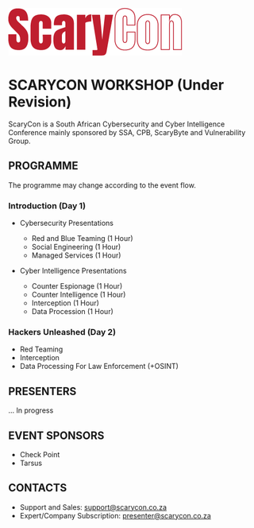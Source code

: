 ![Logo](Assets/scarycon-logo-rep.png)

# SCARYCON WORKSHOP (Under Revision)

ScaryCon is a South African Cybersecurity and Cyber Intelligence Conference mainly sponsored by SSA, CPB, ScaryByte and Vulnerability Group.

## PROGRAMME

The programme may change according to the event flow.

### Introduction (Day 1)

- Cybersecurity Presentations
  - Red and Blue Teaming (1 Hour)
  - Social Engineering (1 Hour)
  - Managed Services (1 Hour)


- Cyber Intelligence Presentations
  - Counter Espionage (1 Hour)
  - Counter Intelligence (1 Hour)
  - Interception (1 Hour)
  - Data Procession (1 Hour)

###  Hackers Unleashed (Day 2)

- Red Teaming
- Interception
- Data Processing For Law Enforcement (+OSINT)

## PRESENTERS

... In progress

## EVENT SPONSORS

- Check Point
- Tarsus

## CONTACTS

- Support and Sales: support@scarycon.co.za
- Expert/Company Subscription: presenter@scarycon.co.za
